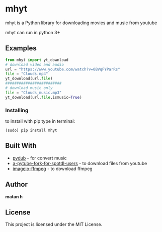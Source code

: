 # mhyt


mhyt is a Python library for
downloading movies and music from youtube

mhyt can run in python 3+

## Examples
```python
from mhyt import yt_download
# download video and audio
url = "https://www.youtube.com/watch?v=0BVqFYParRs"
file = "Clouds.mp4"
yt_download(url,file)
#########################
# download music only
file = "Clouds_music.mp3"
yt_download(url,file,ismusic=True)
```
### Installing
to install with pip
type in terminal:
```
(sudo) pip install mhyt
```

## Built With
* [pydub](https://github.com/jiaaro/pydub) - for convert music
* [a-pytube-fork-for-spotdl-users](https://github.com/nficano/pytube) - to download files from youtube
* [imageio-ffmpeg](https://github.com/imageio/imageio-ffmpeg) - to download ffmpeg
## Author
**matan h**
## License
This project is licensed under the MIT License.

